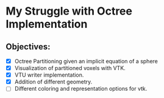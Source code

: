 # My Struggle with Octree Implementation


## Objectives:
* [x] Octree Partitioning given an implicit equation of a sphere
* [x] Visualization of partitioned voxels with VTK.
* [x] VTU writer implementation.
* [x] Addition of different geometry.
* [ ] Different coloring and representation options for vtk.
